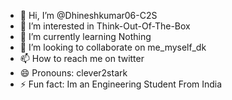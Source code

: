 - 👋 Hi, I’m @Dhineshkumar06-C2S
- 👀 I’m interested in Think-Out-Of-The-Box
- 🌱 I’m currently learning Nothing
- 💞️ I’m looking to collaborate on me_myself_dk
- 📫 How to reach me on twitter
- 😄 Pronouns: clever2stark
- ⚡ Fun fact: Im an Engineering Student From India

<!---
Dhineshkumar06-C2S/Dhineshkumar06-C2S is a ✨ special ✨ repository because its `README.md` (this file) appears on your GitHub profile.
You can click the Preview link to take a look at your changes.
--->

